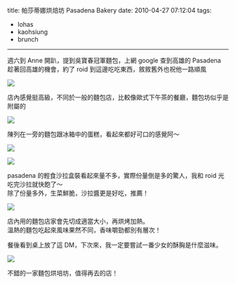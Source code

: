 title: 帕莎蒂娜烘焙坊 Pasadena Bakery
date: 2010-04-27 07:12:04
tags:
- lohas
- kaohsiung
- brunch
---
週六到 Anne 開趴，提到吳寶春冠軍麵包，上網 google 查到高雄的 Pasadena  
趁著回高雄的機會，約了 roid 到這邊吃吃東西，敘敘舊外也祝他一路順風

![](http://farm4.static.flickr.com/3056/4554621425_1f6c143c75.jpg)

店內感覺挺高級，不同於一般的麵包店，比較像歐式下午茶的餐廳，麵包坊似乎是附屬的

![](http://farm4.static.flickr.com/3377/4556719070_a7688a4209.jpg)

陳列在一旁的麵包跟冰箱中的蛋糕，看起來都好可口的感覺阿～

![](http://farm5.static.flickr.com/4006/4555261064_b75c2f3f80.jpg)

![](http://farm4.static.flickr.com/3621/4554626599_845d809458.jpg)

pasadena 的輕食沙拉盒裝看起來量不多，實際份量倒是多的驚人，我和 roid 光吃完沙拉就快飽了～  
除了份量多外，生菜鮮脆，沙拉醬更是好吃，推薦！

![](http://farm5.static.flickr.com/4030/4555273006_96124e0c9f.jpg)

店內用的麵包店家會先切成適當大小，再烘烤加熱。  
溫熱的麵包吃起來風味果然不同，香味嚼勁都別有層次！

餐後看到桌上放了這 DM，下次來，我一定要嘗試一番少女的酥胸是什麼滋味。

![](http://farm4.static.flickr.com/3635/4555265592_9bc2e16a53.jpg)

不錯的一家麵包烘培坊，值得再去的店！
